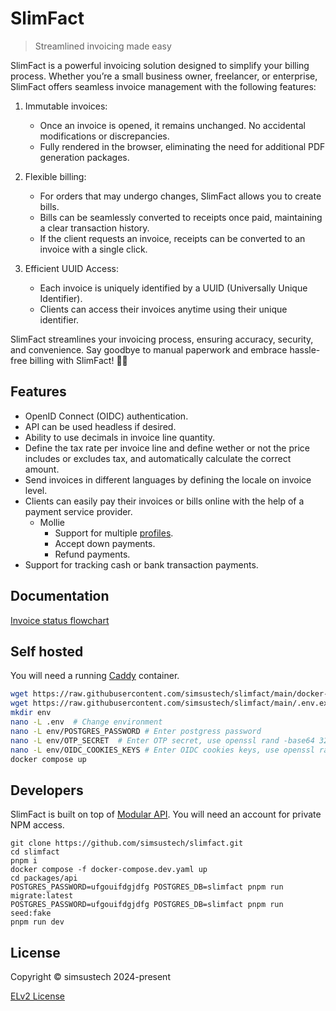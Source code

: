 # SlimFact

> Streamlined invoicing made easy

SlimFact is a powerful invoicing solution designed to simplify your billing process. Whether you’re a small business owner, freelancer, or enterprise, SlimFact offers seamless invoice management with the following features:

  1. Immutable invoices:
      - Once an invoice is opened, it remains unchanged. No accidental modifications or discrepancies.
      - Fully rendered in the browser, eliminating the need for additional PDF generation packages.

  2. Flexible billing:
      - For orders that may undergo changes, SlimFact allows you to create bills.
      - Bills can be seamlessly converted to receipts once paid, maintaining a clear transaction history.
      - If the client requests an invoice, receipts can be converted to an invoice with a single click.

  3. Efficient UUID Access:
      - Each invoice is uniquely identified by a UUID (Universally Unique Identifier).
      - Clients can access their invoices anytime using their unique identifier.

SlimFact streamlines your invoicing process, ensuring accuracy, security, and convenience. Say goodbye to manual paperwork and embrace hassle-free billing with SlimFact! 🚀💡

## Features
- OpenID Connect (OIDC) authentication.
- API can be used headless if desired.
- Ability to use decimals in invoice line quantity.
- Define the tax rate per invoice line and define wether or not the price includes or excludes tax, and automatically calculate the correct amount.
- Send invoices in different languages by defining the locale on invoice level.
- Clients can easily pay their invoices or bills online with the help of a payment service provider.
    - Mollie
        - Support for multiple [profiles](https://docs.mollie.com/reference/profiles-api).
        - Accept down payments.
        - Refund payments.
- Support for tracking cash or bank transaction payments.


## Documentation
[Invoice status flowchart](./packages/docs/Flowchart.md)

## Self hosted
You will need a running [Caddy](https://github.com/lucaslorentz/caddy-docker-proxy) container.
```sh
wget https://raw.githubusercontent.com/simsustech/slimfact/main/docker-compose.yaml
wget https://raw.githubusercontent.com/simsustech/slimfact/main/.env.example -O .env
mkdir env
nano -L .env  # Change environment
nano -L env/POSTGRES_PASSWORD # Enter postgress password
nano -L env/OTP_SECRET  # Enter OTP secret, use openssl rand -base64 32
nano -L env/OIDC_COOKIES_KEYS # Enter OIDC cookies keys, use openssl rand -base64 32, comma separated
docker compose up
```

## Developers
SlimFact is built on top of [Modular API](https://www.simsus.tech/modularapi). You will need an account for private NPM access.

```
git clone https://github.com/simsustech/slimfact.git
cd slimfact
pnpm i
docker compose -f docker-compose.dev.yaml up
cd packages/api
POSTGRES_PASSWORD=ufgouifdgjdfg POSTGRES_DB=slimfact pnpm run migrate:latest
POSTGRES_PASSWORD=ufgouifdgjdfg POSTGRES_DB=slimfact pnpm run seed:fake
pnpm run dev
```

## License
Copyright © simsustech 2024-present

[ELv2 License](./LICENSE)
